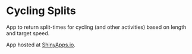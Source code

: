 # Cycling Splits

App to return split-times for cycling (and other activities) based on length and target speed.

App hosted at [ShinyApps.io](https://griffindatasci.shinyapps.io/cycling_splits/).
